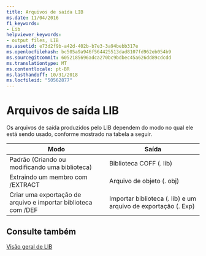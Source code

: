 ```yaml
---
title: Arquivos de saída LIB
ms.date: 11/04/2016
f1_keywords:
- Lib
helpviewer_keywords:
- output files, LIB
ms.assetid: e73d2f9b-a42d-402b-b7e3-3a94bebb317e
ms.openlocfilehash: bc505a9a946f564425513dad8107fd962eb054b9
ms.sourcegitcommit: 6052185696adca270bc9bdbec45a626dd89cdcdd
ms.translationtype: MT
ms.contentlocale: pt-BR
ms.lasthandoff: 10/31/2018
ms.locfileid: "50562877"
---
```

# <a name="lib-output-files"></a>Arquivos de saída LIB

Os arquivos de saída produzidos pelo LIB dependem do modo no qual ele está sendo usado, conforme mostrado na tabela a seguir.

|Modo|Saída|
|----------|------------|
|Padrão (Criando ou modificando uma biblioteca)|Biblioteca COFF (. lib)|
|Extraindo um membro com /EXTRACT|Arquivo de objeto (. obj)|
|Criar uma exportação de arquivo e importar biblioteca com /DEF|Importar biblioteca (. lib) e um arquivo de exportação (. Exp)|

## <a name="see-also"></a>Consulte também

[Visão geral de LIB](../../build/reference/overview-of-lib.md)